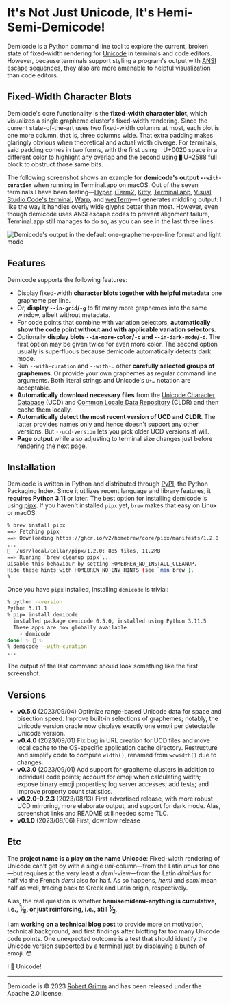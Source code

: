 # It's Not Just Unicode, It's Hemi-Semi-Demicode!

Demicode is a Python command line tool to explore the current, broken state of
fixed-width rendering for [Unicode](https://home.unicode.org) in terminals and
code editors. However, because terminals support styling a program's output with
[ANSI escape sequences](https://en.wikipedia.org/wiki/ANSI_escape_code), they
also are more amenable to helpful visualization than code editors.

## Fixed-Width Character Blots

Demicode's core functionality is the **fixed-width character blot**, which
visualizes a single grapheme cluster's fixed-width rendering. Since the current
state-of-the-art uses two fixed-width columns at most, each blot is one more
column, that is, three columns wide. That extra padding makes glaringly obvious
when theoretical and actual width diverge. For terminals, said padding comes in
two forms, with the first using ` ` U+0020 space in a different color to
highlight any overlap and the second using `█` U+2588 full block to obstruct
those same bits.

The following screenshot shows an example for **demicode's output
`--with-curation`** when running in Terminal.app on macOS. Out of the seven
terminals I have been testing—[Hyper](https://hyper.is),
[iTerm2](https://iterm2.com), [Kitty](https://sw.kovidgoyal.net/kitty/),
[Terminal.app](https://en.wikipedia.org/wiki/Terminal_(macOS)), [Visual Studio
Code's terminal](https://code.visualstudio.com/docs/terminal/basics),
[Warp](https://www.warp.dev), and
[wezTerm](https://wezfurlong.org/wezterm/index.html)—it generates middling
output: I like the way it handles overly wide glyphs better than most. However,
even though demicode uses ANSI escape codes to prevent alignment failure,
Terminal.app still manages to do so, as you can see in the last three lines.


![Demicode's output in the default one-grapheme-per-line format and light
mode](https://raw.githubusercontent.com/apparebit/demicode/boss/docs/terminal.app.png)


## Features

Demicode supports the following features:

  * Display fixed-width **character blots together with helpful metadata** one
    grapheme per line.
  * Or, **display `--in-grid`/`-g`** to fit many more graphemes into the same
    window, albeit without metadata.
  * For code points that combine with variation selectors, **automatically show
    the code point without and with applicable variation selectors**.
  * Optionally **display blots `--in-more-color`/`-c` and
    `--in-dark-mode`/`-d`**. The first option may be given twice for even more
    color. The second option usually is superfluous because demicode
    automatically detects dark mode.
  * Run `--with-curation` and `--with-…` other **carefully selected groups of
    graphemes**. Or provide your own graphemes as regular command line
    arguments. Both literal strings and Unicode's `U+…` notation are acceptable.
  * **Automatically download necessary files** from the [Unicode Character
    Database](https://unicode.org/ucd/) (UCD) and [Common Locale Data
    Repository](https://cldr.unicode.org/) (CLDR) and then cache them locally.
  * **Automatically detect the most recent version of UCD and CLDR**. The latter
    provides names only and hence doesn't support any other versions. But
    `--ucd-version` lets you pick older UCD versions at will.
  * **Page output** while also adjusting to terminal size changes just before
    rendering the next page.


## Installation

Demicode is written in Python and distributed through
[PyPI](https://pypi.org/project/demicode/), the Python Packaging Index. Since it
utilizes recent language and library features, it **requires Python 3.11** or
later. The best option for installing demicode is using
[pipx](https://pypa.github.io/pipx/). If you haven't installed `pipx` yet,
`brew` makes that easy on Linux or macOS:

```sh
% brew install pipx
==> Fetching pipx
==> Downloading https://ghcr.io/v2/homebrew/core/pipx/manifests/1.2.0
...
🍺  /usr/local/Cellar/pipx/1.2.0: 885 files, 11.2MB
==> Running `brew cleanup pipx`...
Disable this behaviour by setting HOMEBREW_NO_INSTALL_CLEANUP.
Hide these hints with HOMEBREW_NO_ENV_HINTS (see `man brew`).
%
```

Once you have `pipx` installed, installing `demicode` is trivial:

```sh
% python --version
Python 3.11.1
% pipx install demicode
  installed package demicode 0.5.0, installed using Python 3.11.5
  These apps are now globally available
    - demicode
done! ✨ 🌟 ✨
% demicode --with-curation
...
```

The output of the last command should look something like the first screenshot.


## Versions

  - **v0.5.0** (2023/09/04) Optimize range-based Unicode data for space and
    bisection speed. Improve built-in selections of graphemes; notably, the
    Unicode version oracle now displays exactly one emoji per detectable Unicode
    version.
  - **v0.4.0** (2023/09/01) Fix bug in URL creation for UCD files and move local
    cache to the OS-specific application cache directory. Restructure and
    simplify code to compute `width()`, renamed from `wcwidth()` due to changes.
  - **v0.3.0** (2023/09/01) Add support for grapheme clusters in addition to
    individual code points; account for emoji when calculating width; expose
    binary emoji properties; log server accesses; add tests; and improve
    property count statistics.
  - **v0.2.0–0.2.3** (2023/08/13) First advertised release, with more robust UCD
    mirroring, more elaborate output, and support for dark mode. Alas,
    screenshot links and README still needed some TLC.
  - **v0.1.0** (2023/08/06) First, downlow release


## Etc

The **project name is a play on the name Unicode**: Fixed-width rendering of
Unicode can't get by with a single *uni*-column—from the Latin *unus* for
one—but requires at the very least a *demi*-view—from the Latin *dimidius* for
half via the French *demi* also for half. As so happens, *hemi* and *semi* mean
half as well, tracing back to Greek and Latin origin, respectively.

Alas, the real question is whether **hemisemidemi-anything is cumulative, i.e.,
<sup>1</sup>&frasl;<sub>8</sub>, or just reinforcing, i.e., still
<sup>1</sup>&frasl;<sub>2</sub>**.

I am **working on a technical blog post** to provide more on motivation,
technical background, and first findings after blotting far too many Unicode
code points. One unexpected outcome is a test that should identify the Unicode
version supported by a terminal just by displaying a bunch of emoji.  😳

I 💖 Unicode!

---

Demicode is © 2023 [Robert Grimm](https://apparebit.com) and has been released
under the Apache 2.0 license.
